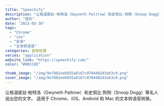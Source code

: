 ```yaml
---
title: "Speechify"
description: "让格温妮丝·帕特洛（Gwyneth Paltrow）和史努比·狗狗（Snoop Dogg）等名人说出您的文字。 适用于 "
author: "瑞东"
date: "2023-03-30"
tags:
  - "Chrome"
  - "ios"
  - "安卓"
  - "文本转语音"
categories: 音频处理
series: "application"
website_link: "https://speechify.com/"
color: "#00CC8E"

thumb_image: "/img/9e7802ee6855a8167c0704402d3ab3c9.png"
cover_image: "/img/9e7802ee6855a8167c0704402d3ab3c9.png"
---
```


让格温妮丝·帕特洛（Gwyneth Paltrow）和史努比·狗狗（Snoop Dogg）等名人说出您的文字。 适用于 Chrome、iOS、Android 和 Mac 的文本转语音转换。